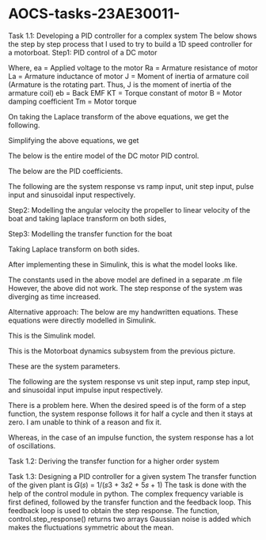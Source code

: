 # AOCS-tasks-23AE30011-
Task 1.1: Developing a PID controller for a complex system
The below shows the step by step process that I used to try to build a 1D speed controller for a motorboat. 
Step1: PID control of a DC motor

Where, 
ea = Applied voltage to the motor
Ra = Armature resistance of motor
La = Armature inductance of motor
J = Moment of inertia of armature coil (Armature is the rotating part. Thus, J is the moment of inertia of the armature coil) 
eb = Back EMF
KT = Torque constant of motor
B = Motor damping coefficient
Tm = Motor torque

On taking the Laplace transform of the above equations, we get the following.


Simplifying the above equations, we get
 

The below is the entire model of the DC motor PID control.



The below are the PID coefficients.




The following are the system response vs ramp input, unit step input, pulse input and sinusoidal input respectively.


Step2: Modelling the angular velocity the propeller to linear velocity of the boat and taking laplace transform on both sides,


Step3:  Modelling the transfer function for the boat 


Taking Laplace transform on both sides.


After implementing these in Simulink, this is what the model looks like.






The constants used in the above model are defined in a separate .m file
However, the above did not work. The step response of the system was diverging as time increased.

Alternative approach:
The below are my handwritten equations. These equations were directly modelled in Simulink.



This is the Simulink model.
 

This is the Motorboat dynamics subsystem from the previous picture.


These are the system parameters. 

The following are the system response vs unit step input, ramp step input, and sinusoidal input impulse input respectively.



There is a problem here. When the desired speed is of the form of a step function, the system response follows it for half a cycle and then it stays at zero. I am unable to think of a reason and fix it.

Whereas, in the case of an impulse function, the system response has a lot of oscillations. 














Task 1.2: Deriving the transfer function for a higher order system








Task 1.3: Designing a PID controller for a given system
The transfer function of the given plant is 
𝐺(𝑠) = 1/(𝑠3 + 3𝑠2 + 5𝑠 + 1)
The task is done with the help of the control module in python.
The complex frequency variable is first defined, followed by the transfer function and the feedback loop.
This feedback loop is used to obtain the step response. The function, control.step_response() returns two arrays 
Gaussian noise is added which makes the fluctuations symmetric about the mean. 

